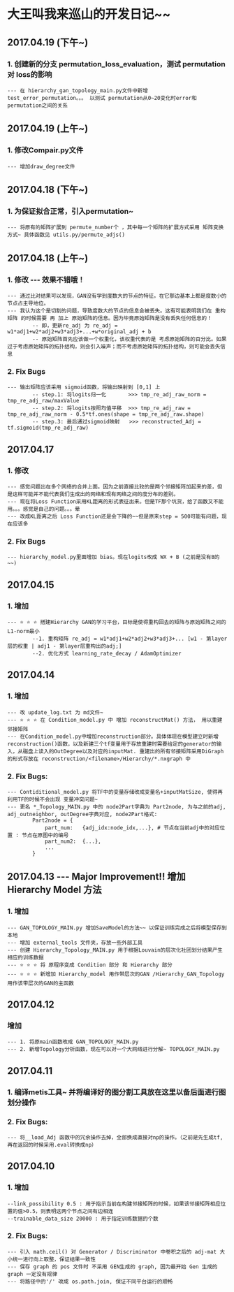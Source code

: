 # 大王叫我来巡山的开发日记~~

## 2017.04.19 (下午~)
### 1. 创建新的分支 permutation_loss_evaluation，测试 permutation 对 loss的影响
    --- 在 hierarchy_gan_topology_main.py文件中新增 test_error_permutation。。。 以测试 permutation从0~20变化时error和permutation之间的关系


## 2017.04.19 (上午~)
### 1. 修改Compair.py文件
    --- 增加draw_degree文件

## 2017.04.18 (下午~)
### 1. 为保证拟合正常，引入permutation~
    --- 将原有的矩阵扩展到 permute_number个 ，其中每一个矩阵的扩展方式采用 矩阵变换 方式~ 具体函数见 utils.py/permute_adjs()

## 2017.04.18 (上午~)
### 1. 修改 --- 效果不错哦！
    --- 通过比对结果可以发现，GAN没有学到度数大的节点的特征。在它那边基本上都是度数小的节点占主导地位。
    --- 我认为这个是切割的问题，导致度数大的节点的信息会被丢失。这有可能表明我们在 重构矩阵 的时候需要 再 加上 原始矩阵的信息。因为毕竟原始矩阵是没有丢失任何信息的！
            -- 即，更新re_adj 为 re_adj = w1*adj1+w2*adj2+w3*adj3+...+w*original_adj + b
            -- 原始矩阵首先应该做一个权重化，该权重代表的是 考虑原始矩阵的百分比。如果过于考虑原始矩阵的拓扑结构，则会引入噪声；而不考虑原始矩阵的拓扑结构，则可能会丢失信息
### 2. Fix Bugs
    --- 输出矩阵应该采用 sigmoid函数，将输出映射到 [0,1] 上
            -- step.1: 将logits归一化       >>> tmp_re_adj_raw_norm = tmp_re_adj_raw/maxValue
            -- step.2: 将logits按照均值平移  >>> tmp_re_adj_raw = tmp_re_adj_raw_norm - 0.5*tf.ones(shape = tmp_re_adj_raw.shape)
            -- step.3: 最后通过sigmoid映射   >>> reconstructed_Adj = tf.sigmoid(tmp_re_adj_raw)

## 2017.04.17
### 1. 修改
    --- 感觉问题出在多个网络的合并上面。因为之前直接比较的是两个邻接矩阵加起来的差，但是这样可能并不能代表我们生成出的网络和现有网络之间的度分布的差别。
    --- 现在将Loss Function采用KL距离的形式表征出来。但是TF那个坑货，给了函数又不能用。。。感觉是自己的问题。。。晕
    --- 改成KL距离之后 Loss Function还是会下降的~~但是原来step = 500可能有问题，现在应该多
### 2. Fix Bugs
    --- hierarchy_model.py里面增加 bias。现在logits改成 WX + B (之前是没有B的~~)

## 2017.04.15
### 1. 增加
    --- ⭐️️️️ ️️⭐️ ⭐️ 搭建Hierarchy GAN的学习平台，目标是使得重构回去的矩阵与原始矩阵之间的L1-norm最小
            --1. 重构矩阵 re_adj = w1*adj1+w2*adj2+w3*adj3+... [w1 - 第layer层的权重 | adj1 - 第layer层重构出的adj;]
            --2. 优化方式 learning_rate_decay / AdamOptimizer

## 2017.04.14
### 1. 增加
    --- 改 update_log.txt 为 md文件~
    --- ⭐️️️️ ️️⭐️ ⭐️ 在 Condition_model.py 中 增加 reconstructMat() 方法， 用以重建邻接矩阵
    --- 在Condition_model.py中增加reconstruction部分。具体体现在模型建立时新增 reconstruction()函数，以及新建三个tf变量用于存放重建时需要给定的generator的输入，从磁盘上读入的OutDegree以及对应的inputMat. 重建出的所有邻接矩阵采用DiGraph的形式存放在 reconstruction/<filename>/Hierarchy/*.nxgraph 中
### 2. Fix Bugs:
    --- Contiditional_model.py 将TF中的变量存储改成变量名+inputMatSize, 使得再利用TF的时候不会出现 变量冲突问题~
    --- 更名 *_Topology_MAIN.py 中的 node2Part字典为 Part2node, 为与之前的adj, adj_outneighbor, outDegree字典对应, node2Part格式:
            Part2node = {
                part_num:   {adj_idx:node_idx,...}, # 节点在当前adj中的对应位置 : 节点在原图中的编号
                part_num2:  {...},
                ...
            }


## 2017.04.13 --- Major Improvement!! 增加 Hierarchy Model 方法
### 1. 增加
    --- GAN_TOPOLOGY_MAIN.py 增加SaveModel的方法~~ 以保证训练完成之后将模型保存到本地
    --- 增加 external_tools 文件夹，存放一些外部工具
    --- 创建 Hierarchy_Topology_MAIN.py 用于根据Louvain的层次化社团划分结果产生相应的训练数据
    --- ⭐️️️️ ️️⭐️ ⭐️ 将 原程序变成 Condition 部分 和 Hierarchy 部分
    --- ⭐️️️️ ️️⭐️ ⭐️ 新增加 Hierarchy_model 用作带层次的GAN /Hierarchy_GAN_Topology 用作该带层次的GAN的主函数


## 2017.04.12
### 增加
    --- 1. 将原main函数改成 GAN_TOPOLOGY_MAIN.py
    --- 2. 新增Topology分析函数，现在可以对一个大网络进行分解~ TOPOLOGY_MAIN.py


## 2017.04.11
### 1. 编译metis工具~ 并将编译好的图分割工具放在这里以备后面进行图划分操作

### 2. Fix Bugs:
    --- 将__load_Adj 函数中的冗余操作去掉，全部换成直接对np的操作。（之前是先生成tf,再在返回的时候采用.eval转换成np）

## 2017.04.10
### 1. 增加
    --link_possibility 0.5 : 用于指示当前在构建邻接矩阵的时候，如果该邻接矩阵相应位置的值>0.5，则表明这两个节点之间有边相连
    --trainable_data_size 20000 : 用于指定训练数据的个数

### 2. Fix Bugs:
    --- 引入 math.ceil() 对 Generator / Discriminator 中卷积之后的 adj-mat 大小统一进行向上取整，保证结果一致性
    --- 保存 graph 的 pos 文件时 不采用 GEN生成的 graph, 因为最开始 Gen 生成的 graph 一定没有规律
    --- 将路径中的'/' 改成 os.path.join, 保证不同平台运行的顺畅
